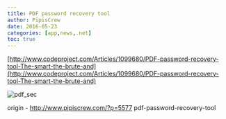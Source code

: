 ```yaml
---
title: PDF password recovery tool
author: PipisCrew
date: 2016-05-23
categories: [app,news,.net]
toc: true
---
```


[http://www.codeproject.com/Articles/1099680/PDF-password-recovery-tool-The-smart-the-brute-and](http://www.codeproject.com/Articles/1099680/PDF-password-recovery-tool-The-smart-the-brute-and)

![pdf_sec](https://www.pipiscrew.com/wp-content/uploads/2016/05/pdf_sec.png)

origin - http://www.pipiscrew.com/?p=5577 pdf-password-recovery-tool